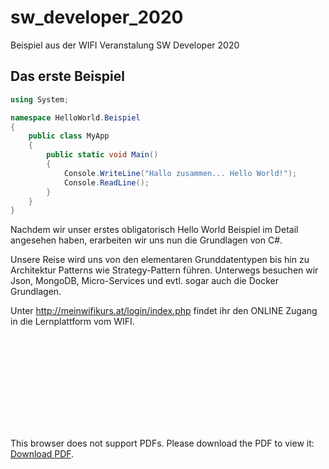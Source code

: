 # sw_developer_2020
Beispiel aus der WIFI Veranstalung SW Developer 2020

## Das erste Beispiel

```C#
using System;

namespace HelloWorld.Beispiel
{
	public class MyApp
	{
		public static void Main()
		{
			Console.WriteLine("Hallo zusammen... Hello World!");
			Console.ReadLine();
		}
	}	
}
```
Nachdem wir unser erstes obligatorisch Hello World Beispiel im Detail angesehen haben, erarbeiten wir uns nun die Grundlagen von C#.

Unsere Reise wird uns von den elementaren Grunddatentypen bis hin zu Architektur Patterns wie Strategy-Pattern führen. Unterwegs besuchen wir Json, MongoDB, Micro-Services und evtl. sogar auch die Docker Grundlagen.

Unter http://meinwifikurs.at/login/index.php findet ihr den ONLINE Zugang in die Lernplattform vom WIFI.

<object data="https://github.com/atillakati/sw_developer_2020_Atilla/blob/main/docs/CC_Prinzipien.pdf" type="application/pdf" width="700px" height="700px">
    <embed src="https://github.com/atillakati/sw_developer_2020_Atilla/blob/main/docs/CC_Prinzipien.pdf">
        <p>This browser does not support PDFs. Please download the PDF to view it: <a href="https://github.com/atillakati/sw_developer_2020_Atilla/blob/main/docs/CC_Prinzipien.pdf">Download PDF</a>.</p>
    </embed>
</object>

